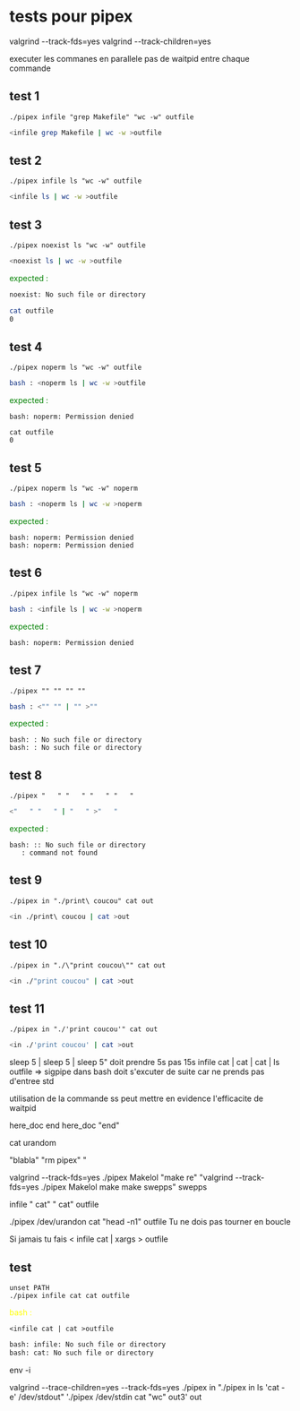 # tests pour pipex
valgrind --track-fds=yes 
valgrind --track-children=yes 


executer les commanes en parallele
pas de waitpid entre chaque commande

## test 1
```
./pipex infile "grep Makefile" "wc -w" outfile
```
``` bash
<infile grep Makefile | wc -w >outfile
```

## test 2
```
./pipex infile ls "wc -w" outfile
```
``` bash
<infile ls | wc -w >outfile
```
## test 3
```
./pipex noexist ls "wc -w" outfile
```
``` bash
<noexist ls | wc -w >outfile
```
<span style="color:green">expected :</span>
``` bash
noexist: No such file or directory

cat outfile
0
```
## test 4
```
./pipex noperm ls "wc -w" outfile
```
``` bash
bash : <noperm ls | wc -w >outfile
```
<span style="color:green">expected :</span>
```
bash: noperm: Permission denied

cat outfile
0
```
## test 5
```
./pipex noperm ls "wc -w" noperm
```
``` bash
bash : <noperm ls | wc -w >noperm
```
<span style="color:green">expected :</span>
```
bash: noperm: Permission denied
bash: noperm: Permission denied
```
## test 6
```
./pipex infile ls "wc -w" noperm
```
``` bash
bash : <infile ls | wc -w >noperm
```
<span style="color:green">expected :</span>
```
bash: noperm: Permission denied
```
## test 7
```
./pipex "" "" "" ""
```
``` bash
bash : <"" "" | "" >""
```
<span style="color:green">expected :</span>
```
bash: : No such file or directory
bash: : No such file or directory
```
## test 8
```
./pipex "   " "   " "   " "   "
```
``` bash
<"   " "   " | "   " >"   "
```
<span style="color:green">expected :</span>
```
bash: :: No such file or directory
   : command not found

```

## test 9
```
./pipex in "./print\ coucou" cat out
```
``` bash
<in ./print\ coucou | cat >out
```

## test 10
```
./pipex in "./\"print coucou\"" cat out
```
``` bash
<in ./"print coucou" | cat >out
```
## test 11
```
./pipex in "./'print coucou'" cat out
```
``` bash
<in ./'print coucou' | cat >out
```


sleep 5 | sleep 5 | sleep 5" doit prendre 5s pas 15s
infile cat | cat | cat | ls outfile  => sigpipe dans bash  doit s'excuter de suite car ne prends pas d'entree std

utilisation de la commande ss peut mettre en evidence l'efficacite de waitpid

here_doc end
here_doc "end"

cat urandom

"blabla" "rm pipex" "

valgrind --track-fds=yes ./pipex Makelol "make re" "valgrind --track-fds=yes ./pipex Makelol make make swepps" swepps

infile "            cat" "      cat" outfile


./pipex /dev/urandon cat "head -n1" outfile
Tu ne dois pas tourner en boucle



Si jamais tu fais < infile cat | xargs > outfile 

## test
```
unset PATH
./pipex infile cat cat outfile
```

<span style="color:yellow">bash :</span>
```
<infile cat | cat >outfile
```
``` bash
bash: infile: No such file or directory
bash: cat: No such file or directory
```
env -i 

valgrind --trace-children=yes --track-fds=yes ./pipex in "./pipex in ls 'cat -e' /dev/stdout" './pipex /dev/stdin cat "wc" out3' out